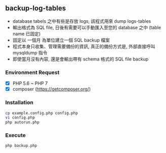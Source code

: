 ## backup-log-tables
- database tabels 之中有些是存放 logs, 該程式用來 dump logs-tables
- 輸出格式為 SQL file, 日後有需要可以手動匯入至您的 database 之中 (table name 已固定)
- 固定以 一個月 為單位建立一個 SQL backup 檔案
- 程式本身只收集、管理需要備份的資訊, 真正的備份方式是, 外部直接呼叫 mysqldump 指令
- 即使當月沒有內容, 還是會輸出帶有 schema 格式的 SQL file backup

### Environment Request
- [x] PHP 5.6 ~ PHP 7
- [x] composer (https://getcomposer.org/)

### Installation
```sh
cp example.config.php config.php
vi config.php
php autorun.php
```

### Execute
```sh
php backup.php
```
